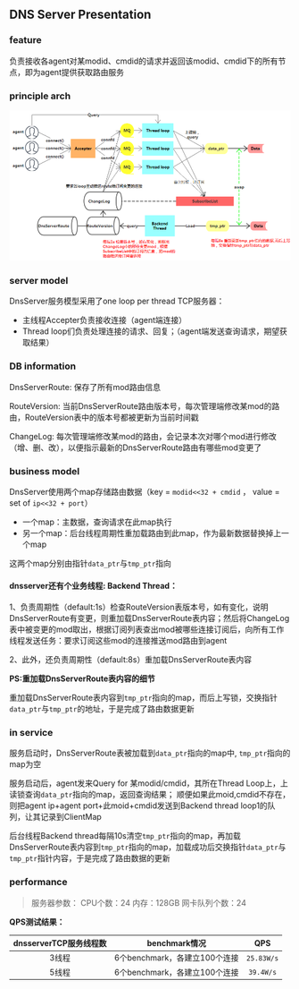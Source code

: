 ## DNS Server Presentation
### **feature**
负责接收各agent对某modid、cmdid的请求并返回该modid、cmdid下的所有节点，即为agent提供获取路由服务
### **principle arch**
![Alt text](pictures/DnsServer-Arch.png)
### **server model**
DnsServer服务模型采用了one loop per thread TCP服务器：
- 主线程Accepter负责接收连接（agent端连接）
- Thread loop们负责处理连接的请求、回复；（agent端发送查询请求，期望获取结果）

### **DB information**

DnsServerRoute: 保存了所有mod路由信息

RouteVersion: 当前DnsServerRoute路由版本号，每次管理端修改某mod的路由，RouteVersion表中的版本号都被更新为当前时间戳

ChangeLog: 每次管理端修改某mod的路由，会记录本次对哪个mod进行修改（增、删、改），以便指示最新的DnsServerRoute路由有哪些mod变更了

### **business model**
DnsServer使用两个map存储路由数据（key = `modid<<32 + cmdid` ， value = set of `ip<<32 + port`）
- 一个map：主数据，查询请求在此map执行
- 另一个map：后台线程周期性重加载路由到此map，作为最新数据替换掉上一个map

这两个map分别由指针`data_ptr`与`tmp_ptr`指向

#### **dnsserver还有个业务线程:** Backend Thread：

1、负责周期性（default:1s）检查RouteVersion表版本号，如有变化，说明DnsServerRoute有变更，则重加载DnsServerRoute表内容；然后将ChangeLog表中被变更的mod取出，根据订阅列表查出mod被哪些连接订阅后，向所有工作线程发送任务：要求订阅这些mod的连接推送mod路由到agent

2、此外，还负责周期性（default:8s）重加载DnsServerRoute表内容

**PS:重加载DnsServerRoute表内容的细节**

重加载DnsServerRoute表内容到`tmp_ptr`指向的map，而后上写锁，交换指针`data_ptr`与`tmp_ptr`的地址，于是完成了路由数据更新

### **in service**
服务启动时，DnsServerRoute表被加载到`data_ptr`指向的map中, `tmp_ptr`指向的map为空

服务启动后，agent发来Query for 某modid/cmdid，其所在Thread Loop上，上读锁查询`data_ptr`指向的map，返回查询结果；
顺便如果此moid,cmdid不存在，则把agent ip+agent port+此moid+cmdid发送到Backend thread loop1的队列，让其记录到ClientMap

后台线程Backend thread每隔10s清空`tmp_ptr`指向的map，再加载DnsServerRoute表内容到`tmp_ptr`指向的map，加载成功后交换指针`data_ptr`与`tmp_ptr`指针内容，于是完成了路由数据的更新

### **performance**

>服务器参数：
>CPU个数：24   内存：128GB   网卡队列个数：24

**QPS测试结果：**

| dnsserverTCP服务线程数 |  benchmark情况 |  QPS |
| :-----: | :-----: | :-----: |
|3线程|6个benchmark，各建立100个连接| `25.83W/s` |
|5线程|6个benchmark，各建立100个连接| `39.4W/s` |
